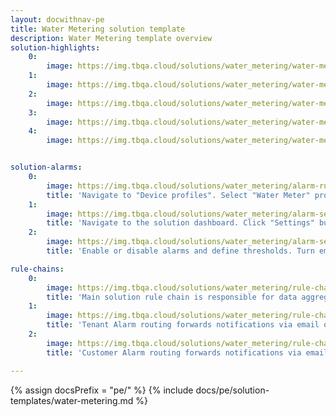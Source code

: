 ```yaml
---
layout: docwithnav-pe
title: Water Metering solution template
description: Water Metering template overview
solution-highlights:
    0:
        image: https://img.tbqa.cloud/solutions/water_metering/water-metering-1.png
    1:
        image: https://img.tbqa.cloud/solutions/water_metering/water-metering-3.png
    2:
        image: https://img.tbqa.cloud/solutions/water_metering/water-metering-2.png
    3:
        image: https://img.tbqa.cloud/solutions/water_metering/water-metering-4.png
    4:
        image: https://img.tbqa.cloud/solutions/water_metering/water-metering-5.png


solution-alarms:
    0:
        image: https://img.tbqa.cloud/solutions/water_metering/alarm-rules-src.png
        title: 'Navigate to "Device profiles". Select "Water Meter" profile. Open "Alarm rules" tab.'
    1:
        image: https://img.tbqa.cloud/solutions/water_metering/alarm-settings-btn-src.png
        title: 'Navigate to the solution dashboard. Click "Settings" button.'
    2:
        image: https://img.tbqa.cloud/solutions/water_metering/alarm-settings-src.png
        title: 'Enable or disable alarms and define thresholds. Turn email or SMS notifications on and off.'

rule-chains:
    0:
        image: https://img.tbqa.cloud/solutions/water_metering/rule-chains-1-src.png
        title: 'Main solution rule chain is responsible for data aggregation and alarms. Messages about created alarms are forwarded to notification rule chains.'
    1:
        image: https://img.tbqa.cloud/solutions/water_metering/rule-chains-2-src.png
        title: 'Tenant Alarm routing forwards notifications via email or sms to all tenant administrators if corresponding settings are enabled.'
    2:
        image: https://img.tbqa.cloud/solutions/water_metering/rule-chains-3-src.png
        title: 'Customer Alarm routing forwards notifications via email or sms to all customer users if corresponding settings are enabled.'

---
```


{% assign docsPrefix = "pe/" %}
{% include docs/pe/solution-templates/water-metering.md %}